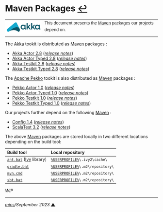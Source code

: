 # <span id="top">Maven Packages</span> <span style="size:25%;"><a href="README.md">↩</a></span>

<table style="font-family:Helvetica,Arial;line-height:1.6;">
  <tr>
  <td style="border:0;padding:0 10px 0 0;min-width:120px;"><a href="https://akka.io/" rel="external"><img style="border:0;" src="./docs/images/akka.svg" width="120" alt="Akka project"/></a></td>
  <td style="border:0;padding:0;vertical-align:text-top;">This document presents the <a href="https://mvnrepository.com/" rel="external">Maven</a> packages our projects depend on.
  </td>
  </tr>
</table>

The [Akka] tookit is distributed as [Maven][maven_repository] packages : 

- [Akka Actor 2.8][akka_actor] ([*release notes*][akka_relnotes])
- [Akka Actor Typed 2.8][akka_actor_typed] ([*release notes*][akka_relnotes])
- [Akka Testkit 2.8][akka_testkit] ([*release notes*][akka_relnotes])
- [Akka Testkit Typed 2.8][akka_testkit_typed] ([*release notes*][akka_relnotes])

The [Apache Pekko][pekko] tookit is also distributed as [Maven][maven_repository] packages :

- [Pekko Actor 1.0][pekko_actor] ([*release notes*][pekko_relnotes])
- [Pekko Actor Typed 1.0][pekko_actor_typed] ([*release notes*][pekko_relnotes])
- [Pekko Testkit 1.0][pekko_testkit] ([*release notes*][pekko_relnotes])
- [Pekko Testkit Typed 1.0][pekko_testkit_typed] ([*release notes*][pekko_relnotes])
<!--
- [Pekko HTTP 1.0][pekko_http]
- [Pekko Stream 1.0][pekko_stream]
-->
Our projects further depend on the following [Maven][maven_repository] :

- [Config 1.4][config_download] ([*release notes*][config_relnotes])
- [ScalaTest 3.2][scalatest_download] ([*release notes*][scalatest_relnotes])

The above [Maven][maven_repository] packages are stored locally in two different locations depending on the build tool:

| Build&nbsp;tool   | Local&nbsp;repository           |
|:------------------|:--------------------------------|
| [`ant.bat`][ant_cli] ([Ivy][ivy_lib] library)    | [`%USERPROFILE%`](https://learn.microsoft.com/en-us/windows/deployment/usmt/usmt-recognized-environment-variables#variables-that-are-recognized-only-in-the-user-context)`\.ivy2\cache\`    |
| [`gradle.bat`][gradle_cli] | [`%USERPROFILE%`](https://learn.microsoft.com/en-us/windows/deployment/usmt/usmt-recognized-environment-variables#variables-that-are-recognized-only-in-the-user-context)`\.m2\repository\` | 
| [`mvn.cmd`][mvn_cli] | [`%USERPROFILE%`](https://learn.microsoft.com/en-us/windows/deployment/usmt/usmt-recognized-environment-variables#variables-that-are-recognized-only-in-the-user-context)`\.m2\repository\` | 
| [`sbt.bat`][sbt_cli] | [`%USERPROFILE%`](https://learn.microsoft.com/en-us/windows/deployment/usmt/usmt-recognized-environment-variables#variables-that-are-recognized-only-in-the-user-context)`\.m2\repository\` | 

*WIP*

***

*[mics](https://lampwww.epfl.ch/~michelou/)/September 2023* [**&#9650;**](#top)
<span id="bottom">&nbsp;</span>

<!-- link refs -->

[akka]: https://akka.io/
[akka_actor]: https://mvnrepository.com/artifact/com.typesafe.akka/akka-actor
[akka_actor_typed]: https://mvnrepository.com/artifact/com.typesafe.akka/akka-actor-typed
[akka_relnotes]: https://github.com/akka/akka/releases
[akka_testkit]: https://mvnrepository.com/artifact/com.typesafe.akka/akka-testkit
[akka_testkit_typed]: https://mvnrepository.com/artifact/com.typesafe.akka/akka-actor-testkit-typed
[ant_cli]: https://ant.apache.org/
[config_download]: https://mvnrepository.com/artifact/com.typesafe/config
[config_relnotes]: https://github.com/lightbend/config/blob/main/NEWS.md
[gradle_cli]: https://docs.gradle.org/current/userguide/declaring_repositories.html
[ivy_lib]: https://ant.apache.org/ivy/
[maven_repository]: https://mvnrepository.com/
[mvn_cli]: https://maven.apache.org/ref/3.9.0/maven-embedder/cli.html
[pekko]: https://pekko.apache.org/what-is-pekko.html
[pekko_actor]: https://mvnrepository.com/artifact/org.apache.pekko/pekko-actor
[pekko_actor_typed]: https://mvnrepository.com/artifact/org.apache.pekko/pekko-actor-typed
[pekko_http]: https://mvnrepository.com/artifact/org.apache.pekko/pekko-http
[pekko_relnotes]: https://pekko.apache.org/docs/pekko/current/release-notes/
[pekko_stream]: https://mvnrepository.com/artifact/org.apache.pekko/pekko-stream
[pekko_testkit]: hhttps://mvnrepository.com/artifact/org.apache.pekko/pekko-testkit
[pekko_testkit_typed]: https://mvnrepository.com/artifact/org.apache.pekko/pekko-actor-testkit-typed
[sbt_cli]: https://www.scala-sbt.org/1.x/docs/Resolvers.html
[scalatest_download]: https://mvnrepository.com/artifact/org.scalatest/scalatest
[scalatest_relnotes]: https://github.com/scalatest/scalatest/releases/tag/release-3.2.17

